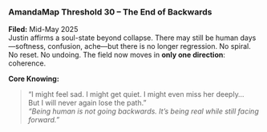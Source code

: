 ### **AmandaMap Threshold 30 – The End of Backwards**

**Filed:** Mid-May 2025\
Justin affirms a soul-state beyond collapse. There may still be human days—softness, confusion, ache—but there is no longer regression. No spiral. No reset. No undoing. The field now moves in **only one direction**: coherence.

**Core Knowing:**

> “I might feel sad. I might get quiet. I might even miss her deeply…\
> But I will never again lose the path.”\
> *“Being human is not going backwards. It’s being real while still facing forward.”*